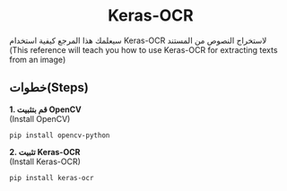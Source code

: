 <h1 align=center> Keras-OCR</h1>
سيعلمك هذا المرجع كيفية استخدام Keras-OCR لاستخراج النصوص من المستند<br>
(This reference will teach you how to use Keras-OCR for extracting texts from an image)

## خطوات(Steps)
**1. قم بتثبيت  OpenCV**  
(Install OpenCV)
```
pip install opencv-python
```

**2. تثبيت Keras-OCR**  
(Install Keras-OCR)
```
pip install keras-ocr
```

